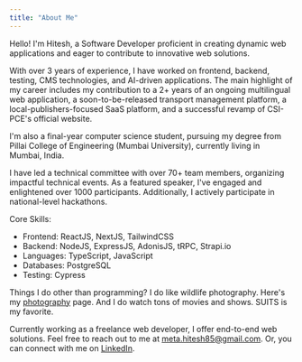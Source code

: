 ```yaml
---
title: "About Me"
---
```


Hello!
I'm Hitesh,
a Software Developer proficient in creating dynamic web applications and eager
to contribute to innovative web solutions.

With over 3 years of experience, I have worked on frontend,
backend, testing, CMS technologies, and AI-driven applications.
The main highlight of my career includes my contribution to a 2+ years of an ongoing multilingual web application,
a soon-to-be-released transport management platform, a local-publishers-focused SaaS platform,
and a successful revamp of CSI-PCE's official website.

I'm also a final-year computer science student,
pursuing my degree from Pillai College of Engineering
(Mumbai University), currently living in Mumbai, India.

I have led a technical committee with over 70+ team members,
organizing impactful technical events.
As a featured speaker, I've engaged and enlightened over 1000 participants.
Additionally, I actively participate in national-level hackathons.

Core Skills:

- Frontend: ReactJS, NextJS, TailwindCSS
- Backend: NodeJS, ExpressJS, AdonisJS, tRPC, Strapi.io
- Languages: TypeScript, JavaScript
- Databases: PostgreSQL
- Testing: Cypress

Things I do other than programming?
I do like wildlife photography.
Here's my [photography](https://www.instagram.com/h85._._/) page.
And I do watch tons of movies and shows.
SUITS is my favorite.

Currently working as a freelance web developer, I offer end-to-end web solutions.
Feel free to reach out to me at [meta.hitesh85@gmail.com](mailto:meta.hitesh85@gmail.com).
Or, you can connect with me on [LinkedIn](https://www.linkedin.com/in/hitesh-meta/).

